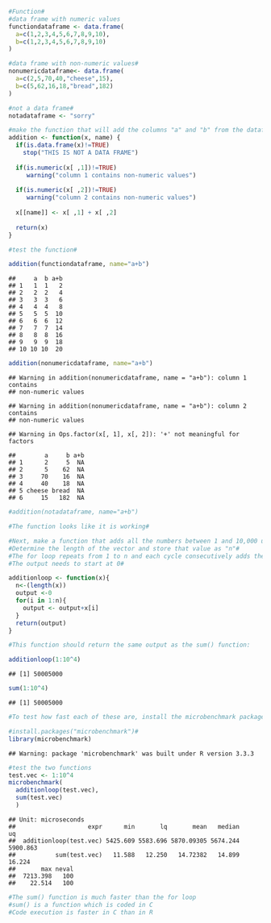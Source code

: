 ``` r
#Function#
#data frame with numeric values
functiondataframe <- data.frame(
  a=c(1,2,3,4,5,6,7,8,9,10),
  b=c(1,2,3,4,5,6,7,8,9,10)
)

#data frame with non-numeric values#
nonumericdataframe<- data.frame(
  a=c(2,5,70,40,"cheese",15),
  b=c(5,62,16,18,"bread",182)
)

#not a data frame#
notadataframe <- "sorry"

#make the function that will add the columns "a" and "b" from the dataframe and return the sum as a new column in the same dataframe#
addition <- function(x, name) {
  if(is.data.frame(x)!=TRUE)
    stop("THIS IS NOT A DATA FRAME")
  
  if(is.numeric(x[ ,1])!=TRUE)
     warning("column 1 contains non-numeric values")
    
  if(is.numeric(x[ ,2])!=TRUE)
     warning("column 2 contains non-numeric values")
  
  x[[name]] <- x[ ,1] + x[ ,2]
  
  return(x)
}

#test the function#

addition(functiondataframe, name="a+b")
```

    ##     a  b a+b
    ## 1   1  1   2
    ## 2   2  2   4
    ## 3   3  3   6
    ## 4   4  4   8
    ## 5   5  5  10
    ## 6   6  6  12
    ## 7   7  7  14
    ## 8   8  8  16
    ## 9   9  9  18
    ## 10 10 10  20

``` r
addition(nonumericdataframe, name="a+b")
```

    ## Warning in addition(nonumericdataframe, name = "a+b"): column 1 contains
    ## non-numeric values

    ## Warning in addition(nonumericdataframe, name = "a+b"): column 2 contains
    ## non-numeric values

    ## Warning in Ops.factor(x[, 1], x[, 2]): '+' not meaningful for factors

    ##        a     b a+b
    ## 1      2     5  NA
    ## 2      5    62  NA
    ## 3     70    16  NA
    ## 4     40    18  NA
    ## 5 cheese bread  NA
    ## 6     15   182  NA

``` r
#addition(notadataframe, name="a+b")

#The function looks like it is working#

#Next, make a function that adds all the numbers between 1 and 10,000 using using a for loop#
#Determine the length of the vector and store that value as "n"#
#The for loop repeats from 1 to n and each cycle consecutively adds the next number in that column to the previous sum#
#The output needs to start at 0#

additionloop <- function(x){
  n<-(length(x))
  output <-0
  for(i in 1:n){
    output <- output+x[i]
  }
  return(output)
}

#This function should return the same output as the sum() function:

additionloop(1:10^4)
```

    ## [1] 50005000

``` r
sum(1:10^4)
```

    ## [1] 50005000

``` r
#To test how fast each of these are, install the microbenchmark package

#install.packages("microbenchmark")#
library(microbenchmark)
```

    ## Warning: package 'microbenchmark' was built under R version 3.3.3

``` r
#test the two functions
test.vec <- 1:10^4
microbenchmark(
  additionloop(test.vec),
  sum(test.vec)
  )
```

    ## Unit: microseconds
    ##                    expr      min       lq       mean   median       uq
    ##  additionloop(test.vec) 5425.609 5583.696 5870.09305 5674.244 5900.863
    ##           sum(test.vec)   11.588   12.250   14.72382   14.899   16.224
    ##       max neval
    ##  7213.398   100
    ##    22.514   100

``` r
#The sum() function is much faster than the for loop
#sum() is a function which is coded in C
#Code execution is faster in C than in R
```
